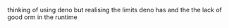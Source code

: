 thinking of using deno but realising the limits deno has and the the lack of good orm in the runtime
